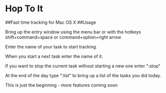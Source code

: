 # Hop To It
##Fast time tracking for Mac OS X
##Usage

Bring up the entry window using the menu bar or with the hotkeys shift+command+space or command+option+right arrow

Enter the name of your task to start tracking.

When you start a next task enter the name of it.

If you want to stop the current task without starting a new one enter ":stop"

At the end of the day type ":list" to bring up a list of the tasks you did today.

This is just the beginning - more features coming soon
